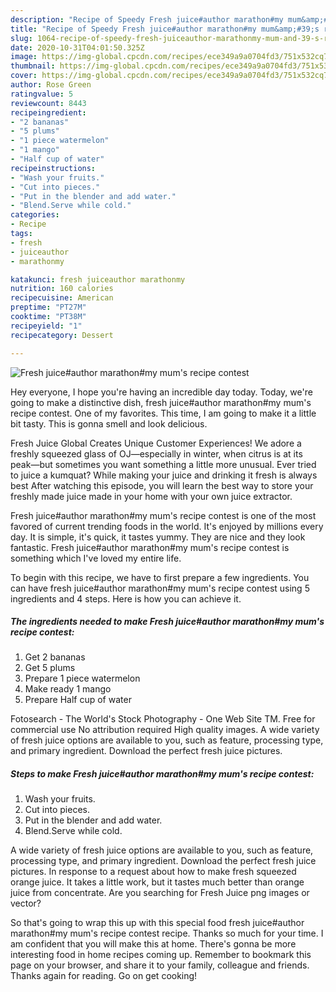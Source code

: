 ```yaml
---
description: "Recipe of Speedy Fresh juice#author marathon#my mum&amp;#39;s recipe contest"
title: "Recipe of Speedy Fresh juice#author marathon#my mum&amp;#39;s recipe contest"
slug: 1064-recipe-of-speedy-fresh-juiceauthor-marathonmy-mum-and-39-s-recipe-contest
date: 2020-10-31T04:01:50.325Z
image: https://img-global.cpcdn.com/recipes/ece349a9a0704fd3/751x532cq70/fresh-juiceauthor-marathonmy-mums-recipe-contest-recipe-main-photo.jpg
thumbnail: https://img-global.cpcdn.com/recipes/ece349a9a0704fd3/751x532cq70/fresh-juiceauthor-marathonmy-mums-recipe-contest-recipe-main-photo.jpg
cover: https://img-global.cpcdn.com/recipes/ece349a9a0704fd3/751x532cq70/fresh-juiceauthor-marathonmy-mums-recipe-contest-recipe-main-photo.jpg
author: Rose Green
ratingvalue: 5
reviewcount: 8443
recipeingredient:
- "2 bananas"
- "5 plums"
- "1 piece watermelon"
- "1 mango"
- "Half cup of water"
recipeinstructions:
- "Wash your fruits."
- "Cut into pieces."
- "Put in the blender and add water."
- "Blend.Serve while cold."
categories:
- Recipe
tags:
- fresh
- juiceauthor
- marathonmy

katakunci: fresh juiceauthor marathonmy 
nutrition: 160 calories
recipecuisine: American
preptime: "PT27M"
cooktime: "PT38M"
recipeyield: "1"
recipecategory: Dessert

---
```



![Fresh juice#author marathon#my mum&#39;s recipe contest](https://img-global.cpcdn.com/recipes/ece349a9a0704fd3/751x532cq70/fresh-juiceauthor-marathonmy-mums-recipe-contest-recipe-main-photo.jpg)

Hey everyone, I hope you're having an incredible day today. Today, we're going to make a distinctive dish, fresh juice#author marathon#my mum&#39;s recipe contest. One of my favorites. This time, I am going to make it a little bit tasty. This is gonna smell and look delicious.

Fresh Juice Global Creates Unique Customer Experiences! We adore a freshly squeezed glass of OJ—especially in winter, when citrus is at its peak—but sometimes you want something a little more unusual. Ever tried to juice a kumquat? While making your juice and drinking it fresh is always best After watching this episode, you will learn the best way to store your freshly made juice made in your home with your own juice extractor.

Fresh juice#author marathon#my mum&#39;s recipe contest is one of the most favored of current trending foods in the world. It's enjoyed by millions every day. It is simple, it's quick, it tastes yummy. They are nice and they look fantastic. Fresh juice#author marathon#my mum&#39;s recipe contest is something which I've loved my entire life.


To begin with this recipe, we have to first prepare a few ingredients. You can have fresh juice#author marathon#my mum&#39;s recipe contest using 5 ingredients and 4 steps. Here is how you can achieve it.

<!--inarticleads1-->

##### The ingredients needed to make Fresh juice#author marathon#my mum&#39;s recipe contest:

1. Get 2 bananas
1. Get 5 plums
1. Prepare 1 piece watermelon
1. Make ready 1 mango
1. Prepare Half cup of water


Fotosearch - The World&#39;s Stock Photography - One Web Site TM. Free for commercial use No attribution required High quality images. A wide variety of fresh juice options are available to you, such as feature, processing type, and primary ingredient. Download the perfect fresh juice pictures. 

<!--inarticleads2-->

##### Steps to make Fresh juice#author marathon#my mum&#39;s recipe contest:

1. Wash your fruits.
1. Cut into pieces.
1. Put in the blender and add water.
1. Blend.Serve while cold.


A wide variety of fresh juice options are available to you, such as feature, processing type, and primary ingredient. Download the perfect fresh juice pictures. In response to a request about how to make fresh squeezed orange juice. It takes a little work, but it tastes much better than orange juice from concentrate. Are you searching for Fresh Juice png images or vector? 

So that's going to wrap this up with this special food fresh juice#author marathon#my mum&#39;s recipe contest recipe. Thanks so much for your time. I am confident that you will make this at home. There's gonna be more interesting food in home recipes coming up. Remember to bookmark this page on your browser, and share it to your family, colleague and friends. Thanks again for reading. Go on get cooking!

